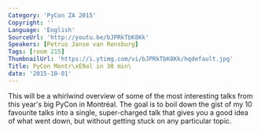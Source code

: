 ```yaml
---
Category: 'PyCon ZA 2015'
Copyright: ''
Language: 'English'
SourceUrl: 'http://youtu.be/bJPRkTbK8Kk'
Speakers: [Petrus Janse van Rensburg]
Tags: [room 215]
ThumbnailUrl: 'https://i.ytimg.com/vi/bJPRkTbK8Kk/hqdefault.jpg'
Title: PyCon Montr\xE9al in 30 min\
date: '2015-10-01'
---
```

This will be a whirlwind overview of some of the most interesting talks from this year's big PyCon in Montréal. The goal is to boil down the gist of my 10 favourite talks into a single, super-charged talk that gives you a good idea of what went down, but without getting stuck on any particular topic.
